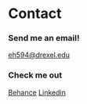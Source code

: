 # Contact
### Send me an email!
[eh594@drexel.edu](mailto:eh594@drexel.edu)

### Check me out
[Behance](www.behance.net/evehartwell) 
[Linkedin](https://www.linkedin.com/in/eve-hartwell-68a6341a7/)  